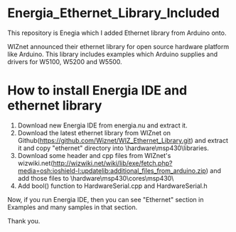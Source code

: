 Energia_Ethernet_Library_Included
=================================
This repository is Enegia which I added Ethernet library from Arduino onto.

WIZnet announced their ethernet library for open source hardware platform like Arduino.
This library includes examples which Arduino supplies and drivers for W5100, W5200 and W5500.

How to install Energia IDE and ethernet library
=================================
1. Download new Energia IDE from energia.nu and extract it.
2. Download the latest ethernet library from WIZnet on Github(https://github.com/Wiznet/WIZ_Ethernet_Library.git) 
   and extract it and copy "ethernet" directory into <root directory of Energia IDE>\hardware\msp430\libraries\.
3. Download some header and cpp files from WIZnet's wizwiki.net(http://wizwiki.net/wiki/lib/exe/fetch.php?media=osh:ioshield-l:updatelib:additional_files_from_arduino.zip)
   and add those files to <root directory of Energia>\hardware\msp430\cores\msp430\
4. Add bool() function to HardwareSerial.cpp and HardwareSerial.h

Now, if you run Energia IDE, then you can see "Ethernet" section in Examples and many samples in that section.


Thank you.

